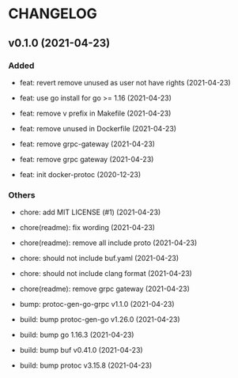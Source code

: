 # CHANGELOG

## v0.1.0 (2021-04-23)

### Added

- feat: revert remove unused as user not have rights (2021-04-23)

- feat: use go install for go >= 1.16 (2021-04-23)

- feat: remove v prefix in Makefile (2021-04-23)

- feat: remove unused in Dockerfile (2021-04-23)

- feat: remove grpc-gateway (2021-04-23)

- feat: remove grpc gateway (2021-04-23)

- feat: init docker-protoc (2020-12-23)

### Others

- chore: add MIT LICENSE (#1) (2021-04-23)

- chore(readme): fix wording (2021-04-23)

- chore(readme): remove all include proto (2021-04-23)

- chore: should not include buf.yaml (2021-04-23)

- chore: should not include clang format (2021-04-23)

- chore(readme): remove grpc gateway (2021-04-23)

- bump: protoc-gen-go-grpc v1.1.0 (2021-04-23)

- build: bump protoc-gen-go v1.26.0 (2021-04-23)

- build: bump go 1.16.3 (2021-04-23)

- build: bump buf v0.41.0 (2021-04-23)

- build: bump protoc v3.15.8 (2021-04-23)
